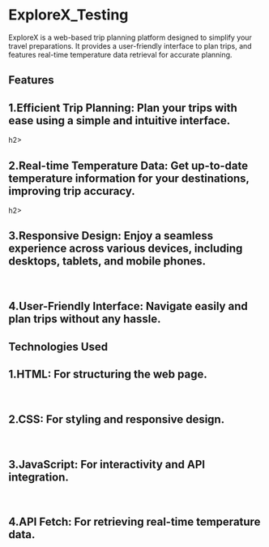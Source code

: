 # ExploreX_Testing

ExploreX is a web-based trip planning platform designed to simplify your travel preparations. It provides a user-friendly interface to plan trips, and features real-time temperature data retrieval for accurate planning.

 
 <h2>Features</h2>

<h2>1.Efficient Trip Planning: Plan your trips with ease using a simple and intuitive interface.</h2>h2><br>
<h2>2.Real-time Temperature Data: Get up-to-date temperature information for your destinations, improving trip accuracy.</h2>h2><br>
<h2>3.Responsive Design: Enjoy a seamless experience across various devices, including desktops, tablets, and mobile phones.</h2><br>
<h2>4.User-Friendly Interface: Navigate easily and plan trips without any hassle.</h2>

<h2>Technologies Used</h2>

<h2>1.HTML: For structuring the web page.</h2><br>
<h2>2.CSS: For styling and responsive design.</h2><br>
<h2>3.JavaScript: For interactivity and API integration.</h2><br>
<h2>4.API Fetch: For retrieving real-time temperature data.</h2><br>
